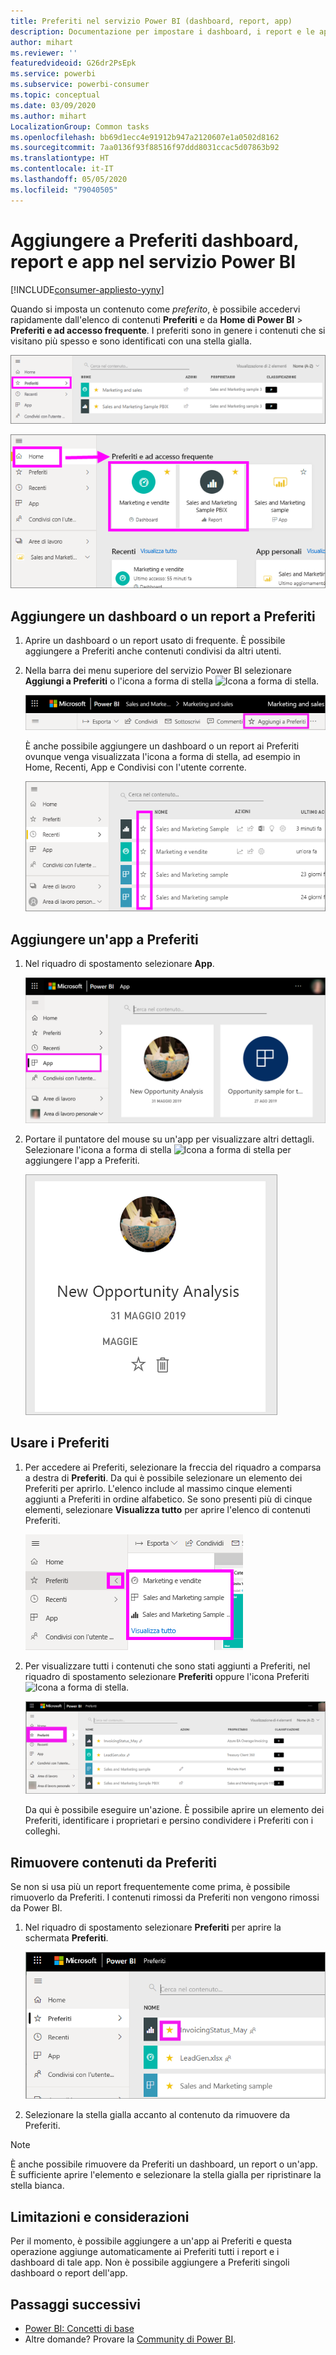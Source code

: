 ```yaml
---
title: Preferiti nel servizio Power BI (dashboard, report, app)
description: Documentazione per impostare i dashboard, i report e le app come Preferiti nel servizio Power BI
author: mihart
ms.reviewer: ''
featuredvideoid: G26dr2PsEpk
ms.service: powerbi
ms.subservice: powerbi-consumer
ms.topic: conceptual
ms.date: 03/09/2020
ms.author: mihart
LocalizationGroup: Common tasks
ms.openlocfilehash: bb69d1ecc4e91912b947a2120607e1a0502d8162
ms.sourcegitcommit: 7aa0136f93f88516f97ddd8031ccac5d07863b92
ms.translationtype: HT
ms.contentlocale: it-IT
ms.lasthandoff: 05/05/2020
ms.locfileid: "79040505"
---
```

# <a name="favorite-dashboards-reports-and-apps-in-the-power-bi-service"></a>Aggiungere a Preferiti dashboard, report e app nel servizio Power BI

[!INCLUDE[consumer-appliesto-yyny](../includes/consumer-appliesto-yyny.md)]

Quando si imposta un contenuto come *preferito*, è possibile accedervi rapidamente dall'elenco di contenuti **Preferiti** e da **Home di Power BI** > **Preferiti e ad accesso frequente**. I preferiti sono in genere i contenuti che si visitano più spesso e sono identificati con una stella gialla.

   ![Icona Preferiti](./media/end-user-favorite/power-bi-favorite-nav.png)

   ![Icona di Preferiti e ad accesso frequente](./media/end-user-favorite/power-bi-home.png)

## <a name="add-a-dashboard-or-report-as-a-favorite"></a>Aggiungere un dashboard o un report a Preferiti

1. Aprire un dashboard o un report usato di frequente. È possibile aggiungere a Preferiti anche contenuti condivisi da altri utenti.

2. Nella barra dei menu superiore del servizio Power BI selezionare **Aggiungi a Preferiti** o l'icona a forma di stella ![Icona a forma di stella](./media/end-user-favorite/power-bi-favorite-icon.png).
   
   ![Icona Preferiti](./media/end-user-favorite/power-bi-favorite.png)
   
   È anche possibile aggiungere un dashboard o un report ai Preferiti ovunque venga visualizzata l'icona a forma di stella, ad esempio in Home, Recenti, App e Condivisi con l'utente corrente. 
   
   ![Scheda Dashboard con stella gialla](./media/end-user-favorite/power-bi-recent.png)

## <a name="add-an-app-as-a-favorite"></a>Aggiungere un'app a Preferiti

1. Nel riquadro di spostamento selezionare **App**.

   ![Dashboard](./media/end-user-favorite/power-bi-app.png)

2. Portare il puntatore del mouse su un'app per visualizzare altri dettagli. Selezionare l'icona a forma di stella ![Icona a forma di stella](./media/end-user-favorite/power-bi-favorite-icon.png) per aggiungere l'app a Preferiti.
   
   ![Passare il mouse sull'app](./media/end-user-favorite/power-bi-hover-app.png)

## <a name="work-with-favorites"></a>Usare i Preferiti
1. Per accedere ai Preferiti, selezionare la freccia del riquadro a comparsa a destra di **Preferiti**. Da qui è possibile selezionare un elemento dei Preferiti per aprirlo. L'elenco include al massimo cinque elementi aggiunti a Preferiti in ordine alfabetico. Se sono presenti più di cinque elementi, selezionare **Visualizza tutto** per aprire l'elenco di contenuti Preferiti. 
   
   ![Riquadro a comparsa Preferiti](./media/end-user-favorite/power-bi-favorite-flyout.png)
2. Per visualizzare tutti i contenuti che sono stati aggiunti a Preferiti, nel riquadro di spostamento selezionare **Preferiti** oppure l'icona Preferiti ![Icona a forma di stella](./media/end-user-favorite/power-bi-favorites-icon.png). 
   
    ![Finestra Preferiti](./media/end-user-favorite/power-bi-fav-screen.png)
   
   Da qui è possibile eseguire un'azione. È possibile aprire un elemento dei Preferiti, identificare i proprietari e persino condividere i Preferiti con i colleghi.

## <a name="unfavorite-content"></a>Rimuovere contenuti da Preferiti
Se non si usa più un report frequentemente come prima, è possibile rimuoverlo da Preferiti. I contenuti rimossi da Preferiti non vengono rimossi da Power BI.

1. Nel riquadro di spostamento selezionare **Preferiti** per aprire la schermata **Preferiti**.
   
   ![Schermata Preferiti](./media/end-user-favorite/power-bi-un-favorite.png)
2. Selezionare la stella gialla accanto al contenuto da rimuovere da Preferiti.

> [!NOTE]
> È anche possibile rimuovere da Preferiti un dashboard, un report o un'app. È sufficiente aprire l'elemento e selezionare la stella gialla per ripristinare la stella bianca. 
> 
> 
## <a name="limitations-and-considerations"></a>Limitazioni e considerazioni
Per il momento, è possibile aggiungere a un'app ai Preferiti e questa operazione aggiunge automaticamente ai Preferiti tutti i report e i dashboard di tale app. Non è possibile aggiungere a Preferiti singoli dashboard o report dell'app. 

## <a name="next-steps"></a>Passaggi successivi
- [Power BI: Concetti di base](end-user-basic-concepts.md)
- Altre domande? Provare la [Community di Power BI](https://community.powerbi.com/).


